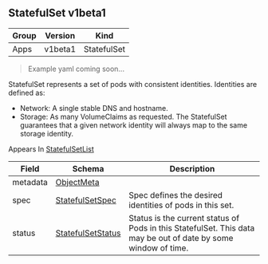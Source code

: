 ## StatefulSet v1beta1

Group        | Version     | Kind
------------ | ---------- | -----------
Apps | v1beta1 | StatefulSet

> Example yaml coming soon...



StatefulSet represents a set of pods with consistent identities. Identities are defined as:
 - Network: A single stable DNS and hostname.
 - Storage: As many VolumeClaims as requested.
The StatefulSet guarantees that a given network identity will always map to the same storage identity.

<aside class="notice">
Appears In  <a href="#statefulsetlist-v1beta1">StatefulSetList</a> </aside>

Field        | Schema     | Description
------------ | ---------- | -----------
metadata | [ObjectMeta](#objectmeta-v1) | 
spec | [StatefulSetSpec](#statefulsetspec-v1beta1) | Spec defines the desired identities of pods in this set.
status | [StatefulSetStatus](#statefulsetstatus-v1beta1) | Status is the current status of Pods in this StatefulSet. This data may be out of date by some window of time.

